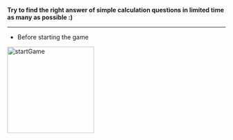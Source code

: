 **Try to find the right answer of simple calculation questions in limited time as many as possible :)**
_____________________________
* Before starting the game
<img src="/img/start.png" alt="startGame" width="200"/>
